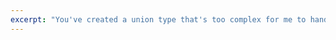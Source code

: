 ```yaml
---
excerpt: "You've created a union type that's too complex for me to handle! 🤯 I can only represent 100,000 combinations in the same union, and you've gone over that limit."
---
```

